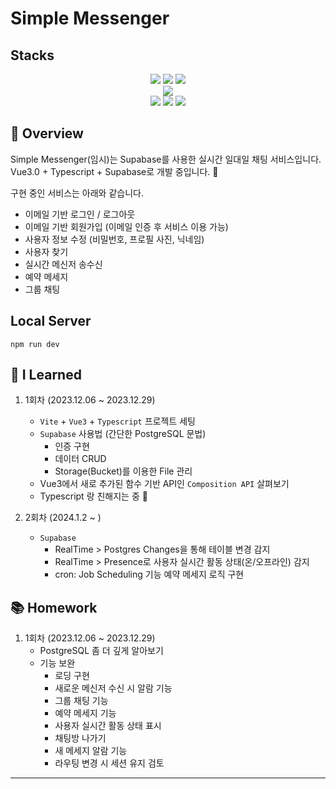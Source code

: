 <!-- 예시 -->
# Simple Messenger

## Stacks

<div align=center> 
  <img src="https://img.shields.io/badge/Vue.js 3.0-4FC08D?style=flat-square&logo=Vue.js&logoColor=white"> 
  <img src="https://img.shields.io/badge/Typescript-3178C6?style=flat-square&logo=Typescript&logoColor=white"/>
  <img src="https://img.shields.io/badge/CSS-1572B6?style=flat-square&logo=css3&logoColor=white"> 
  <br>
  
  <img src="https://img.shields.io/badge/Supabase-3ECF8E?style=flat-square&logo=supabase&logoColor=white">
  <br>
  
  <img src="https://img.shields.io/badge/vite-%23646CFF?style=flat-square&logo=vite&logoColor=white">
  
  <img src="https://img.shields.io/badge/Github-181717?style=flat-square&logo=github&logoColor=white">
  <img src="https://img.shields.io/badge/Git-F05032?style=flat-square&logo=git&logoColor=white">
  <br>
</div>

## 💬 Overview

Simple Messenger(임시)는 Supabase를 사용한 실시간 일대일 채팅 서비스입니다.<br>
Vue3.0 + Typescript + Supabase로 개발 중입니다. 🌝

구현 중인 서비스는 아래와 같습니다. 
* 이메일 기반 로그인 / 로그아웃
* 이메일 기반 회원가입 (이메일 인증 후 서비스 이용 가능)
* 사용자 정보 수정 (비밀번호, 프로필 사진, 닉네임)
* 사용자 찾기
* 실시간 메신저 송수신
* 예약 메세지
* 그룹 채팅


## Local Server
```
npm run dev
```


## 🔎 I Learned

1. 1회차 (2023.12.06 ~ 2023.12.29)
    * `Vite` + `Vue3` + `Typescript` 프로젝트 세팅
    * `Supabase` 사용법 (간단한 PostgreSQL 문법)
      - 인증 구현
      - 데이터 CRUD
      - Storage(Bucket)를 이용한 File 관리
    * Vue3에서 새로 추가된 함수 기반 API인 `Composition API` 살펴보기
    * Typescript 랑 친해지는 중 🫶

2. 2회차 (2024.1.2 ~ )
    * `Supabase`
      - RealTime > Postgres Changes을 통해 테이블 변경 감지
      - RealTime > Presence로 사용자 실시간 활동 상태(온/오프라인) 감지
      - cron: Job Scheduling 기능 예약 메세지 로직 구현
  

<!-- ## Learning Objectives -->


## 📚 Homework
1. 1회차 (2023.12.06 ~ 2023.12.29)
    * PostgreSQL 좀 더 깊게 알아보기
    * 기능 보완
      - 로딩 구현
      - 새로운 메신저 수신 시 알람 기능
      - 그룹 채팅 기능
      - 예약 메세지 기능
      - 사용자 실시간 활동 상태 표시
      - 채팅방 나가기
      - 새 메세지 알람 기능
      - 라우팅 변경 시 세션 유지 검토


<!-- ## Helpful Links -->

<!-- * [Version Control](https://en.wikipedia.org/wiki/Version_control) -->

- - -
